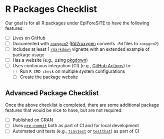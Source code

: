 # R Packages Checklist

Our goal is for all R packages under EpiForeSITE to have the following features:

- [ ] Lives on GitHub
- [ ] Documented with [`roxygen2`](https://roxygen2.r-lib.org) ([Rd2roxygen](https://cran.r-project.org/package=Rd2roxygen) converts `.Rd` files to `roxygen2`)
- [ ] Includes at least 1 [`rmarkdown`](https://cran.r-project.org/web/packages/rmarkdown/index.html) vignette with an extended example of package usage
- [ ] Has a website (e.g., using [pkgdown](https://pkgdown.r-lib.org))
- [ ] Uses continuous integration (CI) (e.g., [GitHub Actions](./dev-tools/github-actions.md)) to:
    - [ ] Run `R CMD check` on multiple system configurations
    - [ ] Create the package website

## Advanced Package Checklist

Once the above checklist is completed, there are some additional package features that would be nice to have, but are not required:

- [ ] Published on CRAN
- [ ] Uses [`pre-commit`](https://pre-commit.com) both as part of CI and for local development
- [ ] Automated unit tests (e.g., [`tinytest`](https://cran.r-project.org/web/packages/tinytest/index.html) or [`testthat`](https://cran.r-project.org/web/packages/testthat/index.html)) as part of CI